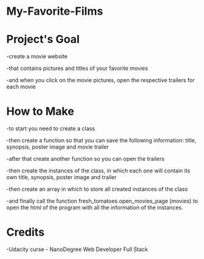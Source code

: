 # My-Favorite-Films

# Project's Goal
-create a movie website

-that contains pictures and titles of your favorite movies

-and when you click on the movie pictures, open the respective trailers for each movie

# How to  Make
-to start you need to create a class

-then create a function so that you can save the following information: title, synopsis, poster image and movie trailer

-after that create another function so you can open the trailers

-then create the instances of the class, in which each one will contain its own title, synopsis, poster image and trailer

-then create an array in which to store all created instances of the class

-and finally call the function fresh_tomatoes.open_movies_page (movies) to open the html of the program with all the information of the instances.

# Credits
-Udacity curse - NanoDegree Web Developer Full Stack






